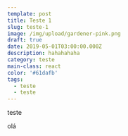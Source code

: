 ```yaml
---
template: post
title: Teste 1
slug: teste-1
image: /img/upload/gardener-pink.png
draft: true
date: 2019-05-01T03:00:00.000Z
description: hahahahaha
category: teste
main-class: react
color: '#61dafb'
tags:
  - teste
  - teste
---
```

teste



olá

